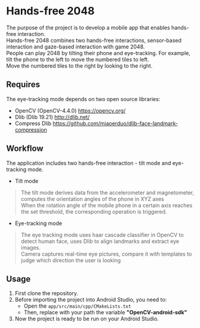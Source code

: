 # Hands-free 2048
The purpose of the project is to develop a mobile app that enables hands-free interaction. <br>
Hands-free 2048 combines two hands-free interactions, sensor-based interaction and gaze-based interaction with game 2048.<br>
People can play 2048 by tilting their phone and eye-tracking. For example, tilt the phone to the left to move the numbered tiles to left.<br>
Move the numbered tiles to the right by looking to the right.

## Requires
The eye-tracking mode depends on two open source libraries:
* OpenCV (OpenCV-4.4.0)    https://opencv.org/
* Dlib (Dlib 19.21)    http://dlib.net/
* Compress Dlib  https://github.com/miaoerduo/dlib-face-landmark-compression  

## Workflow
The application includes two hands-free interaction - tilt mode and eye-tracking mode.
* Tilt mode
>The tilt mode derives data from the accelerometer and magnetometer, computes the orientation angles of the phone in XYZ axes<br>
>When the rotation angle of the mobile phone in a certain axis reaches the set threshold, the corresponding operation is triggered.
* Eye-tracking mode
>The eye tracking mode uses haar cascade classifier in OpenCV to detect human face, uses Dlib to align landmarks and extract eye images.<br>
>Camera captures real-time eye pictures, compare it with templates to judge which direction the user is looking

## Usage
1. First clone the repository.<br>
2. Before importing the project into Android Studio, you need to:<br>
   * Open the `app/src/main/cpp/CMakeLists.txt` 
   * Then, replace with your path the variable **"OpenCV-android-sdk"**
3. Now the project is ready to be run on your Android Studio.